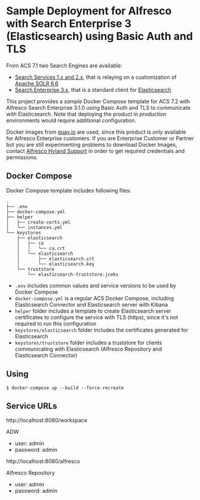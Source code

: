 # Sample Deployment for Alfresco with Search Enterprise 3 (Elasticsearch) using Basic Auth and TLS

From ACS 7.1 two Search Engines are available:

* [Search Services 1.x and 2.x](https://docs.alfresco.com/search-services/latest/), that is relaying on a customization of [Apache SOLR 6.6](https://solr.apache.org/guide/6_6/)
* [Search Enterprise 3.x](https://docs.alfresco.com/search-enterprise/latest/), that is a standard client for [Elasticsearch](https://www.elastic.co/guide/en/elasticsearch/reference/7.10/index.html)

This project provides a *sample* Docker Compose template for ACS 7.2 with Alfresco Search Enterprise 3.1.0 using Basic Auth and TLS to communicate with Elasticsearch. Note that deploying the product in *production* environments would require additional configuration.

Docker Images from [quay.io](https://quay.io/organization/alfresco) are used, since this product is only available for Alfresco Enterprise customers. If you are Enterprise Customer or Partner but you are still experimenting problems to download Docker Images, contact [Alfresco Hyland Support](https://community.hyland.com) in order to get required credentials and permissions.

## Docker Compose

Docker Compose template includes following files:

```
.
├── .env
├── docker-compose.yml
├── helper
│   ├── create-certs.yml
│   └── instances.yml
└── keystores
    ├── elasticsearch
    │   ├── ca
    │   │   └── ca.crt
    │   └── elasticsearch
    │       ├── elasticsearch.crt
    │       └── elasticsearch.key
    └── truststore
        └── elasticsearch-truststore.jceks
```

* `.env` includes common values and service versions to be used by Docker Compose
* `docker-compose.yml` is a regular ACS Docker Compose, including Elasticsearch Connector and Elasticsearch server with Kibana
* `helper` folder includes a template to create Elasticsearch server certificates to configure the service with TLS (https), since it's not required to run this configuration
* `keystores/elasticsearch` folder includes the certificates generated for Elasticsearch
* `keystores/truststore` folder includes a truststore for clients communicating with Elasticsearch (Alfresco Repository and Elasticsearch Connector)

## Using

```
$ docker-compose up --build --force-recreate
```

## Service URLs

http://localhost:8080/workspace

ADW
* user: admin
* password: admin

http://localhost:8080/alfresco

Alfresco Repository
* user: admin
* password: admin
